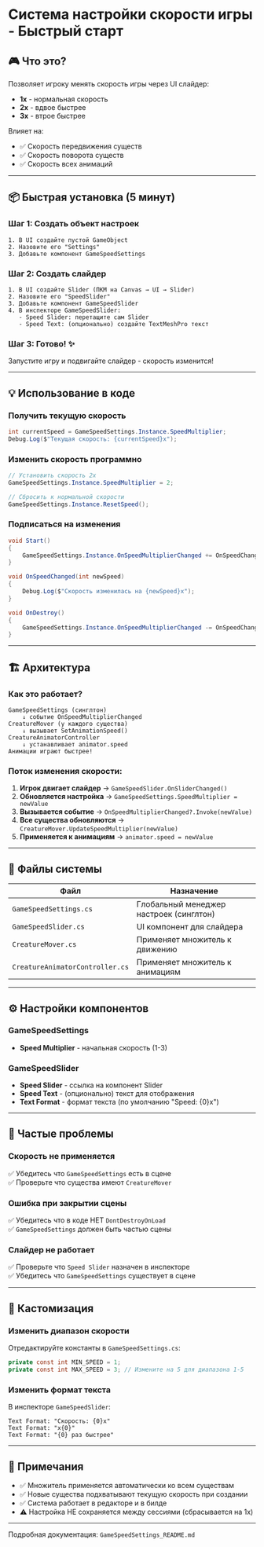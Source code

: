 # Система настройки скорости игры - Быстрый старт

## 🎮 Что это?

Позволяет игроку менять скорость игры через UI слайдер:
- **1x** - нормальная скорость
- **2x** - вдвое быстрее  
- **3x** - втрое быстрее

Влияет на:
- ✅ Скорость передвижения существ
- ✅ Скорость поворота существ
- ✅ Скорость всех анимаций

---

## 📦 Быстрая установка (5 минут)

### Шаг 1: Создать объект настроек
```
1. В UI создайте пустой GameObject
2. Назовите его "Settings"
3. Добавьте компонент GameSpeedSettings
```

### Шаг 2: Создать слайдер
```
1. В UI создайте Slider (ПКМ на Canvas → UI → Slider)
2. Назовите его "SpeedSlider"
3. Добавьте компонент GameSpeedSlider
4. В инспекторе GameSpeedSlider:
   - Speed Slider: перетащите сам Slider
   - Speed Text: (опционально) создайте TextMeshPro текст
```

### Шаг 3: Готово! ✨
Запустите игру и подвигайте слайдер - скорость изменится!

---

## 💡 Использование в коде

### Получить текущую скорость
```csharp
int currentSpeed = GameSpeedSettings.Instance.SpeedMultiplier;
Debug.Log($"Текущая скорость: {currentSpeed}x");
```

### Изменить скорость программно
```csharp
// Установить скорость 2x
GameSpeedSettings.Instance.SpeedMultiplier = 2;

// Сбросить к нормальной скорости
GameSpeedSettings.Instance.ResetSpeed();
```

### Подписаться на изменения
```csharp
void Start()
{
    GameSpeedSettings.Instance.OnSpeedMultiplierChanged += OnSpeedChanged;
}

void OnSpeedChanged(int newSpeed)
{
    Debug.Log($"Скорость изменилась на {newSpeed}x");
}

void OnDestroy()
{
    GameSpeedSettings.Instance.OnSpeedMultiplierChanged -= OnSpeedChanged;
}
```

---

## 🏗️ Архитектура

### Как это работает?

```
GameSpeedSettings (синглтон)
    ↓ событие OnSpeedMultiplierChanged
CreatureMover (у каждого существа)
    ↓ вызывает SetAnimationSpeed()
CreatureAnimatorController
    ↓ устанавливает animator.speed
Анимации играют быстрее!
```

### Поток изменения скорости:

1. **Игрок двигает слайдер** → `GameSpeedSlider.OnSliderChanged()`
2. **Обновляется настройка** → `GameSpeedSettings.SpeedMultiplier = newValue`
3. **Вызывается событие** → `OnSpeedMultiplierChanged?.Invoke(newValue)`
4. **Все существа обновляются** → `CreatureMover.UpdateSpeedMultiplier(newValue)`
5. **Применяется к анимациям** → `animator.speed = newValue`

---

## 📁 Файлы системы

| Файл | Назначение |
|------|-----------|
| `GameSpeedSettings.cs` | Глобальный менеджер настроек (синглтон) |
| `GameSpeedSlider.cs` | UI компонент для слайдера |
| `CreatureMover.cs` | Применяет множитель к движению |
| `CreatureAnimatorController.cs` | Применяет множитель к анимациям |

---

## ⚙️ Настройки компонентов

### GameSpeedSettings
- **Speed Multiplier** - начальная скорость (1-3)

### GameSpeedSlider  
- **Speed Slider** - ссылка на компонент Slider
- **Speed Text** - (опционально) текст для отображения
- **Text Format** - формат текста (по умолчанию "Speed: {0}x")

---

## 🐛 Частые проблемы

### Скорость не применяется
✅ Убедитесь что `GameSpeedSettings` есть в сцене  
✅ Проверьте что существа имеют `CreatureMover`

### Ошибка при закрытии сцены
✅ Убедитесь что в коде НЕТ `DontDestroyOnLoad`  
✅ `GameSpeedSettings` должен быть частью сцены

### Слайдер не работает
✅ Проверьте что `Speed Slider` назначен в инспекторе  
✅ Убедитесь что `GameSpeedSettings` существует в сцене

---

## 🎨 Кастомизация

### Изменить диапазон скорости
Отредактируйте константы в `GameSpeedSettings.cs`:
```csharp
private const int MIN_SPEED = 1;
private const int MAX_SPEED = 3; // Измените на 5 для диапазона 1-5
```

### Изменить формат текста
В инспекторе `GameSpeedSlider`:
```
Text Format: "Скорость: {0}x"
Text Format: "x{0}"
Text Format: "{0} раз быстрее"
```

---

## 📝 Примечания

- ✅ Множитель применяется автоматически ко всем существам
- ✅ Новые существа подхватывают текущую скорость при создании
- ✅ Система работает в редакторе и в билде
- ⚠️ Настройка НЕ сохраняется между сессиями (сбрасывается на 1x)

---

Подробная документация: `GameSpeedSettings_README.md`

